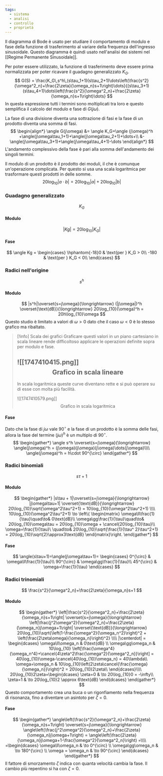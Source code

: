 ```yaml
---
tags:
  - sistema
  - analisi
  - controllo
  - proprietà
---
```

Il diagramma di Bode è usato per studiare il comportamento di modulo e fase della funzione di trasferimento al variare della frequenza dell'ingresso sinusoidale. Questo diagramma è quindi usato nell'analisi dei sistemi nel [[Regime Permanente Sinusoidale]].

Per poter essere utilizzato, la funzione di trasferimento deve essere prima normalizzata per poter ricavare il guadagno generalizzato $K_G$.
$$
G(S) = \frac{K_G\,s^h\,(s\tau_1+1)(s\tau_2+1)\dots\left(\frac{s^2}{\omega^2_n}+\frac{2\zeta}{\omega_n}s+1\right)\dots}{(s\tau_3+1)(s\tau_4+1)\dots\left(\frac{s^2}{\omega^2_n}+\frac{2\zeta}{\omega_n}s+1\right)\dots}
$$
In questa espressione tutti i termini sono moltiplicati tra loro e questo semplifica il calcolo del modulo e fase di $G(j\omega)$. 

La fase di una divisione diventa una sottrazione di fasi e la fase di un prodotto diventa una somma di fasi.
$$
\begin{align*}
\angle G(j\omega) &= \angle K_G+\angle (j\omega)^h +\angle(j\omega\tau_1+1)+\angle(j\omega\tau_2+1)+\dots+\\
&-\angle(j\omega\tau_3+1)+\angle(j\omega\tau_4+1)-\dots
\end{align*}
$$
L'andamento complessivo della fase è pari alla somma dell'andamento dei singoli termini.

Il modulo di un prodotto è il prodotto dei moduli, il che è comunque un'operazione complicata. Per questo si usa una scala logaritmica per trasformare questi prodotti in delle somme.
$$
20\log_{10}|a\cdot b| = 20\log_{10}|a| + 20\log_{10}|b|
$$
### Guadagno generalizzato
$$
K_G
$$
#### Modulo
$$
|Kg| = 20\log_{10}|K_G|
$$
#### Fase
$$
\angle Kg =
\begin{cases}
\hphantom{-18}0 & \text{per } K_G > 0\\
-180 & \text{per } K_G < 0\\
\end{cases}
$$
### Radici nell'origine
$$
s^h
$$
#### Modulo
$$
|s^h|\overset{s=j\omega}{\longrightarrow} (|j\omega|)^h \overset{\text{dB}}{\longrightarrow} 20\log_{10}(\omega)^h = 20h\log_{10}\omega
$$
Questo studio è limitato a valori di $\omega > 0$ dato che il caso $\omega < 0$ è lo stesso grafico ma ribaltato.

>[!info] Scala dei grafici
>Graficare questi valori in un piano cartesiano in scala lineare rende difficoltoso applicare le operazioni definite sopra per modulo e fase.
>
>![[1747410415.png]]
>$$
>\text{Grafico in scala lineare}
>$$
>---
>In scala logaritmica queste curve diventano rette e si può operare su di esse con molta più facilità.
>
>![[1747410579.png]]
>$$
>\text{Grafico in scala logaritmica}
>$$
#### Fase
Dato che la fase di $j\omega$ vale $90^{\circ}$ e la fase di un prodotto è la somma delle fasi, allora la fase del termine $(j\omega)^h$ è un multiplo di $90^{\circ}$.
$$
\begin{gather*}
\angle s^h \overset{s=j\omega}{\longrightarrow} \angle(j\omega)^h = (j\omega)(j\omega)(j\omega)\dots(j\omega)\\\\
\angle(j\omega)^h = h\cdot 90^{\circ}
\end{gather*}
$$
### Radici binomiali
$$
s\tau+1
$$
#### Modulo
$$
\begin{gather*}
|s\tau + 1|\overset{s=j\omega}{\longrightarrow} |j\omega\tau+1| \overset{\text{dB}}{\longrightarrow} 20\log_{10}\sqrt{\omega^2\tau^2+1} = 10\log_{10}(\omega^2\tau^2+1) \\\\
10\log_{10}(\omega^2\tau^2+1) \to \left\{
\begin{matrix}
\omega\ll\frac{1}{\tau}\quad\to& 0\text{dB}\\
\omega\gg\frac{1}{\tau}\quad\to& 20\log_{10}\omega\tau = 20\log_{10}\omega + \cancel{20\log_{10}\tau}\\
\omega=\frac{1}{\tau}\ \quad\to& 20\log_{10}\sqrt{\frac{1}{\tau^ 2}\tau^2+1} = 20\log_{10}\sqrt{2}\approx3\text{dB}
\end{matrix}\right.
\end{gather*}
$$
#### Fase
$$
\angle(s\tau+1)=\angle(j\omega\tau+1)=
\begin{cases}
0^{\circ} & \omega\ll\frac{1}{\tau}\\
90^{\circ} & \omega\gg\frac{1}{\tau}\\
45^{\circ} & \omega=\frac{1}{\tau}
\end{cases}
$$
### Radici trinomiali 
$$
\frac{s^2}{\omega^2_n}+\frac{2\zeta}{\omega_n}s+1
$$
#### Modulo
$$
\begin{gather*}
\left|\frac{s^2}{\omega^2_n}+\frac{2\zeta}{\omega_n}s+1\right| \overset{s=j\omega}{\longrightarrow} \left|\frac{j^2\omega^2}{\omega^2_n}+\frac{2\zeta}{\omega_n}j\omega+1\right| \overset{\text{dB}}{\longrightarrow} 20\log_{10}\sqrt{\left(1-\frac{\omega^2}{\omega_n^2}\right)^2 + \left(\frac{2\zeta\omega}{\omega_n}\right)^2} \\\\
|\centerdot| = \begin{dcases}
\omega\ll\omega_n & 0\text{dB} \\
\omega\gg\omega_n & 10\log_{10} \left[\frac{\omega^4}{\omega_n^4}+\cancel{4\zeta^2\frac{\omega^2}{\omega^2_n}}\right] = 40\log_{10}\omega-\cancel{40\log_{10}\omega_n} = 40\lambda\\
\omega=\omega_n & 10\log_{10}\left(2\zeta\cancel{\frac{\omega}{\omega_n}}\right)^2 = 20\log_{10}2\zeta\\
\end{dcases}\\\\
20\log_{10}2\zeta=\begin{dcases}
\zeta=0 & \to 20\log_{10}0 = -\infty\\
\zeta=1 & \to 20\log_{10}2 \approx 6\text{dB}
\end{dcases}
\end{gather*}
$$
Questo comportamento crea una buca o un rigonfiamento nella frequenza di risonanza, fino a diventare un asintoto per $\zeta = 0$.
#### Fase
$$
\begin{gather*}
\angle\left(\frac{s^2}{\omega^2_n}+\frac{2\zeta}{\omega_n}s+1\right) \overset{s=j\omega}{\longrightarrow} \angle\left(\frac{j^2\omega^2}{\omega^2_n}+\frac{2\zeta}{\omega_n}j\omega+1\right) = \angle\left(\frac{2\zeta}{\omega_n}j\omega+1-\frac{\omega^2}{\omega^2_n}\right) =\\\\
=\begin{dcases}
\omega\ll\omega_n & \to 0^{\circ} \\
\omega\gg\omega_n & \to 180^{\circ} \\
\omega = \omega_n & \to 90^{\circ}
\end{dcases}
\end{gather*}
$$
Il fattore di smorzamento $\zeta$ indica con quanta velocità cambia la fase. Il cambio più repentino si ha con $\zeta = 0$.